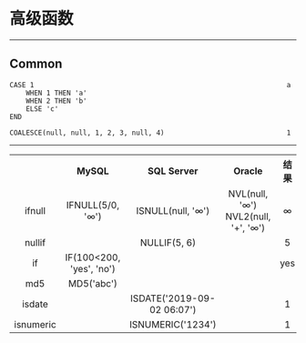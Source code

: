 # 高级函数
---
## Common
```
CASE 1                                                              a
    WHEN 1 THEN 'a'
    WHEN 2 THEN 'b'
    ELSE 'c'
END

COALESCE(null, null, 1, 2, 3, null, 4)                              1
```
---
<table>
    <tr>
        <th></th>
        <th>MySQL</th>
        <th>SQL Server</th>
        <th>Oracle</th>
        <th>结果</th>
    </tr>
    <tr>
       <td align="center">ifnull</td>
       <td align="center">IFNULL(5/0, '∞')</td>
       <td align="center">ISNULL(null, '∞')</td>
       <td align="center">NVL(null, '∞')<br/>NVL2(null, '+', '∞')</td>
       <td align="center">∞</td>
    </tr>
    <tr>
       <td align="center">nullif</td>
       <td align="center" colspan="3">NULLIF(5, 6)</td>
       <td align="center">5</td>
    </tr>
    <tr>
       <td align="center">if</td>
       <td align="center">IF(100&lt;200, 'yes', 'no')</td>
       <td align="center"></td>
       <td align="center"></td>
       <td align="center">yes</td>
    </tr>
    <tr>
       <td align="center">md5</td>
       <td align="center">MD5('abc')</td>
       <td align="center"></td>
       <td align="center"></td>
       <td align="center"></td>
    </tr>
    <tr>
       <td align="center">isdate</td>
       <td align="center"></td>
       <td align="center">ISDATE('2019-09-02 06:07')</td>
       <td align="center"></td>
       <td align="center">1</td>
    </tr>
    <tr>
       <td align="center">isnumeric</td>
       <td align="center"></td>
       <td align="center">ISNUMERIC('1234')</td>
       <td align="center"></td>
       <td align="center">1</td>
    </tr>
</table>